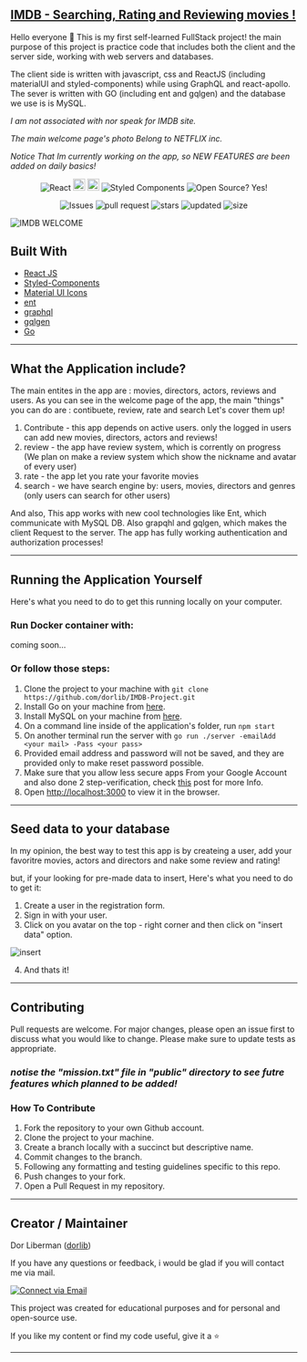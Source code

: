 ## [IMDB - Searching, Rating and Reviewing movies !](https://localhost:8081)

Hello everyone 👋
This is my first self-learned FullStack project!
the main purpose of this project is practice code that includes both the client and the server side, working with web servers and databases.

The client side is written with javascript, css and ReactJS (including materialUI and styled-components) while using GraphQL and react-apollo.
The sever is written with GO (including ent and gqlgen) and the database we use is is MySQL.

_I am not associated with nor speak for IMDB site._

_The main welcome page's photo Belong to NETFLIX inc._ 

_Notice That Im currently working on the app, so NEW FEATURES are been added on daily basics!_


<p align="center">
    <img alt="React" src="https://img.shields.io/badge/-React-61DBFB?style=flat&logo=react&logoColor=FFFFFF"/>
    <img alt="Go" style="height: 0.55cm;" src="https://img.shields.io/badge/Go-00ADD8?style=for-the-badge&logo=go&logoColor=white"/>
    <img alt="apollo" style="height: 0.55cm;" src="https://img.shields.io/badge/-ApolloGraphQL-311C87?style=for-the-badge&logo=apollo-graphql"/>
    <img alt="Styled Components" src="https://img.shields.io/badge/-<💅>%20Styled%20Components-grey?style=flat"/>
    <img alt="Open Source? Yes!" src="https://badgen.net/badge/Open%20Source%20%3F/Yes%21/blue?icon=github"/>
</p>

<p align="center">
    <img alt="Issues" src="https://img.shields.io/github/issues-raw/dorlib/IMDB-Project"/>
    <img alt="pull request" src="https://img.shields.io/github/issues-pr-closed/dorlib/IMDB-Project"/>
    <img alt="stars" src="https://img.shields.io/github/stars/dorlib/IMDB-Project?style=social">
    <img alt="updated" src="https://img.shields.io/github/last-commit/dorlib/IMDB-project">
    <img alt="size" src="https://img.shields.io/github/repo-size/dorlib/IMDB-Project" >
</p>

![IMDB WELCOME](https://user-images.githubusercontent.com/90474428/174454702-4f343853-7da1-41e7-a68f-201261dfc613.png)

## Built With

- [React JS](https://reactjs.org/docs/getting-started.html)
- [Styled-Components](https://styled-components.com/docs)
- [Material UI Icons](https://material-ui.com/components/material-icons/)
- [ent](https://entgo.io/)
- [graphql](https://graphql.org/)
- [gqlgen](https://gqlgen.com/getting-started/) 
- [Go](https://go.dev/)

---


## What the Application include?

The main entites in the app are : movies, directors, actors, reviews and users.
As you can see in the welcome page of the app, the main "things" you can do are : contibuete, review, rate and search
Let's cover them up!

1. Contribute - this app depends on active users. only the logged in users can add new movies, directors, actors and reviews!
2. review - the app have review system, which is corrently on progress (We plan on make a review system which show the nickname and avatar of every user)
3. rate - the app let you rate your favorite movies
4. search - we have search engine by: users, movies, directors and genres (only users can search for other users)

And also, This app works with new cool technologies like Ent, which communicate with MySQL DB.
Also grapqhl and gqlgen, which makes the client Request to the server.
The app has fully working authentication and authorization processes!

---

## Running the Application Yourself

Here's what you need to do to get this running locally on your computer.

### Run Docker container with:

coming soon...

### Or follow those steps:

1. Clone the project to your machine with `git clone https://github.com/dorlib/IMDB-Project.git`
2. Install Go on your machine from [here](https://go.dev/doc/install).
3. Install MySQL on your machine from [here](https://www.mysql.com/downloads/).
4. On a command line inside of the application's folder, run `npm start`
5. On another terminal run the server with `go run ./server -emailAdd <your mail> -Pass <your pass>`
6. Provided email address and password will not be saved, and they are provided only to make reset password possible.
7. Make sure that you allow less secure apps From your Google Account and also done 2 step-verification, check [this](https://stackoverflow.com/questions/60701936/error-invalid-login-application-specific-password-required) post for more Info.
8. Open [http://localhost:3000](http://localhost:3000) to view it in the browser.

---

## Seed data to your database

In my opinion, the best way to test this app is by createing a user, add your favoritre movies, actors and directors and nake some review and rating!

but, if your looking for pre-made data to insert, Here's what you need to do to get it:

1. Create a user in the registration form.
2. Sign in with your user.
3. Click on you avatar on the top - right corner and then click on "insert data" option.

![insert](https://user-images.githubusercontent.com/90474428/174502797-c17bec2d-2ed1-416e-828a-87e1e1c691b9.png)

4. And thats it!



---

## Contributing

Pull requests are welcome. For major changes, please open an issue first to discuss what you would like to change. Please make sure to update tests as appropriate.

### _notise the "mission.txt" file in "public" directory to see futre features which planned to be added!_

### How To Contribute

1. Fork the repository to your own Github account.
2. Clone the project to your machine.
3. Create a branch locally with a succinct but descriptive name.
4. Commit changes to the branch.
5. Following any formatting and testing guidelines specific to this repo.
6. Push changes to your fork.
7. Open a Pull Request in my repository.

---

## Creator / Maintainer

Dor Liberman ([dorlib](https://github.com/anniedotexe))

If you have any questions or feedback, i would be glad if you will contact me via mail.

<p align="left">
  <a href="dorlibrm@gmail.com"> 
    <img alt="Connect via Email" src="https://img.shields.io/badge/Gmail-c14438?style=flat&logo=Gmail&logoColor=white" />
  </a>
</p>

This project was created for educational purposes and for personal and open-source use.

If you like my content or find my code useful, give it a :star: 


---
